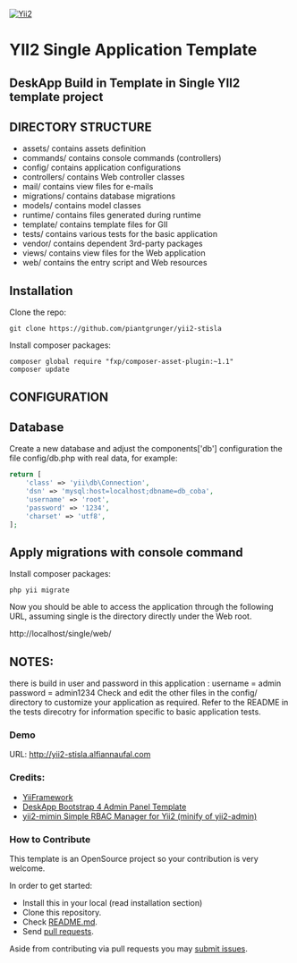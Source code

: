 [![Yii2](https://img.shields.io/badge/Powered_by-Yii_Framework-green.svg?style=flat)](http://www.yiiframework.com/)



YII2 Single Application Template
=================================
DeskApp Build in Template in Single YII2 template project
--------------------------------------------------------------


DIRECTORY STRUCTURE
---------------------

-  assets/             contains assets definition
-  commands/           contains console commands (controllers)
-  config/             contains application configurations
-  controllers/        contains Web controller classes
-  mail/               contains view files for e-mails
-  migrations/         contains database migrations
-  models/             contains model classes
-  runtime/            contains files generated during runtime
-  template/           contains  template files for GII
-  tests/              contains various tests for the basic application
-  vendor/             contains dependent 3rd-party packages
-  views/              contains view files for the Web application
-  web/                contains the entry script and Web resources






## Installation
Clone the repo:
```shell
git clone https://github.com/piantgrunger/yii2-stisla
```

Install composer packages:
```shell
composer global require "fxp/composer-asset-plugin:~1.1"
composer update

```



CONFIGURATION
--------------
Database
--------

Create a new database and adjust the components['db'] configuration the file config/db.php with real data, for example:
```php
return [
    'class' => 'yii\db\Connection',
    'dsn' => 'mysql:host=localhost;dbname=db_coba',
    'username' => 'root',
    'password' => '1234',
    'charset' => 'utf8',
];
```

Apply migrations with console command
---------------------------------------

Install composer packages:
```shell
php yii migrate
```
Now you should be able to access the application through the following URL, assuming single is the directory directly under the Web root.

http://localhost/single/web/




NOTES:
------

 there is build in user and password in this application : username = admin password = admin1234
Check and edit the other files in the config/ directory to customize your application as required.
Refer to the README in the tests direcotry for information specific to basic application tests.


### Demo
URL: http://yii2-stisla.alfiannaufal.com

### Credits:
*   [YiiFramework](https://yiiframework)
*   [DeskApp Bootstrap 4 Admin Panel Template](https://github.com/dropways/deskapp)
*   [yii2-mimin Simple RBAC Manager for Yii2 (minify of yii2-admin)](https://github.com/hscstudio/yii2-mimin)



### How to Contribute

This template is an OpenSource project so your contribution is very welcome.

In order to get started:

- Install this in your local (read installation section)
- Clone this repository.
- Check [README.md](README.md).
- Send [pull requests](https://github.com/piantgrunger/yii2-stisla/pulls).

Aside from contributing via pull requests you may [submit issues](https://github.com/piantgrunger/yii2-stisla/issues).
